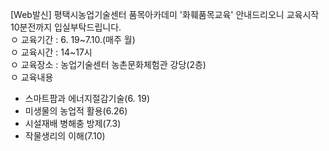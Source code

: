 [Web발신]
평택시농업기술센터 품목아카데미 '화훼품목교육' 안내드리오니 교육시작 10분전까지 입실부탁드립니다.    
ㅇ 교육기간 : 6. 19~7.10.(매주 월)    
ㅇ 교육시간 : 14~17시    
ㅇ 교육장소 : 농업기술센터 농촌문화체험관 강당(2층)    
ㅇ 교육내용   
  - 스마트팜과 에너지절감기술(6. 19)   
  - 미생물의 농업적 활용(6.26)    
  - 시설재배 병해충 방제(7.3)    
  - 작물생리의 이해(7.10)  